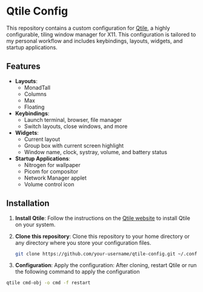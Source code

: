# Qtile Config

This repository contains a custom configuration for [Qtile](https://www.qtile.org/), a highly configurable, tiling window manager for X11. This configuration is tailored to my personal workflow and includes keybindings, layouts, widgets, and startup applications.

## Features

- **Layouts**:
  - MonadTall
  - Columns
  - Max
  - Floating
- **Keybindings**:
  - Launch terminal, browser, file manager
  - Switch layouts, close windows, and more
- **Widgets**:
  - Current layout
  - Group box with current screen highlight
  - Window name, clock, systray, volume, and battery status
- **Startup Applications**:
  - Nitrogen for wallpaper
  - Picom for compositor
  - Network Manager applet
  - Volume control icon

## Installation

1. **Install Qtile**:
   Follow the instructions on the [Qtile website](https://www.qtile.org/) to install Qtile on your system.

2. **Clone this repository**:
   Clone this repository to your home directory or any directory where you store your configuration files.

   ```bash
   git clone https://github.com/your-username/qtile-config.git ~/.config/qtile

  3. **Configuration**:
     Apply the configuration: After cloning, restart Qtile or run the following command to apply the configuration
  ```bash
  qtile cmd-obj -o cmd -f restart
